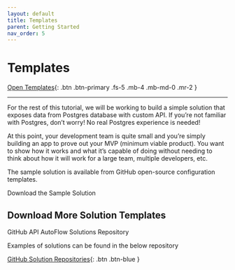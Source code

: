 ```yaml
---
layout: default
title: Templates
parent: Getting Started
nav_order: 5
---
```


# Templates




[Open Templates](https://www.apiautoflow.com/template){: .btn .btn-primary .fs-5 .mb-4 .mb-md-0 .mr-2 }

---
For the rest of this tutorial, we will be working to build a simple solution that exposes data from Postgres database with custom API. If you’re not familiar with Postgres, don’t worry! No real Postgres experience is needed!

At this point, your development team is quite small and you’re simply building an app to prove out your MVP (minimum viable product). You want to show how it works and what it’s capable of doing without needing to think about how it will work for a large team, multiple developers, etc.

The sample solution is available from GitHub open-source configuration templates.

Download the Sample Solution



## Download More Solution Templates
GitHub API AutoFlow Solutions Repository

Examples of solutions can be found in the below repository


[GitHub Solution Repositories](https://github.com/API-AutoFlow/Documentations){: .btn .btn-blue }
[]()
